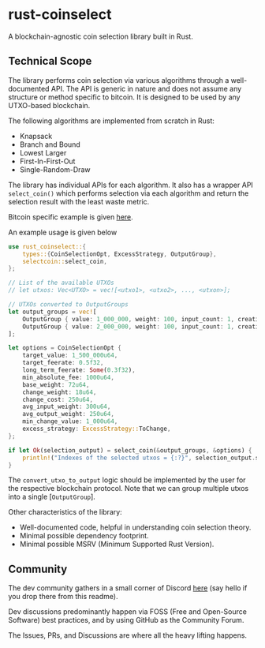 # rust-coinselect

A blockchain-agnostic coin selection library built in Rust.

## Technical Scope

The library performs coin selection via various algorithms through a well-documented API. The API is generic in nature and does not assume any structure or method specific to bitcoin. It is designed to be used by any UTXO-based blockchain.

The following algorithms are implemented from scratch in Rust:

- Knapsack
- Branch and Bound
- Lowest Larger
- First-In-First-Out
- Single-Random-Draw

The library has individual APIs for each algorithm. It also has a wrapper API `select_coin()` which performs selection via each algorithm and return the selection result with the least waste metric.

Bitcoin specific example is given [here](./examples/bitcoin_crate/).

An example usage is given below

```rust
use rust_coinselect::{
    types::{CoinSelectionOpt, ExcessStrategy, OutputGroup},
    selectcoin::select_coin,
};

// List of the available UTXOs
// let utxos: Vec<UTXO> = vec![<utxo1>, <utxo2>, ..., <utxon>];

// UTXOs converted to OutputGroups
let output_groups = vec![
    OutputGroup { value: 1_000_000, weight: 100, input_count: 1, creation_sequence: None },
    OutputGroup { value: 2_000_000, weight: 100, input_count: 1, creation_sequence: None },
];

let options = CoinSelectionOpt {
    target_value: 1_500_000u64,
    target_feerate: 0.5f32,
    long_term_feerate: Some(0.3f32),
    min_absolute_fee: 1000u64,
    base_weight: 72u64,
    change_weight: 18u64,
    change_cost: 250u64,
    avg_input_weight: 300u64,
    avg_output_weight: 250u64,
    min_change_value: 1_000u64,
    excess_strategy: ExcessStrategy::ToChange,
};

if let Ok(selection_output) = select_coin(&output_groups, &options) {
    println!("Indexes of the selected utxos = {:?}", selection_output.selected_inputs);
}

```

The `convert_utxo_to_output` logic should be implemented by the user for the respective blockchain protocol.
Note that we can group multiple utxos into a single [`OutputGroup`].

Other characteristics of the library:

- Well-documented code, helpful in understanding coin selection theory.
- Minimal possible dependency footprint.
- Minimal possible MSRV (Minimum Supported Rust Version).

## Community

The dev community gathers in a small corner of Discord [here](https://discord.gg/TSSAB3g4Zf) (say hello if you drop there from this readme).

Dev discussions predominantly happen via FOSS (Free and Open-Source Software) best practices, and by using GitHub as the Community Forum.

The Issues, PRs, and Discussions are where all the heavy lifting happens.
